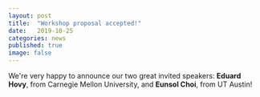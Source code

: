 ```yaml
---
layout: post
title:  "Workshop proposal accepted!"
date:   2019-10-25
categories: news
published: true
image: false
---
```


We're very happy to announce our two great invited speakers: **Eduard Hovy**, from Carnegie Mellon University, and **Eunsol Choi**, from UT Austin! 